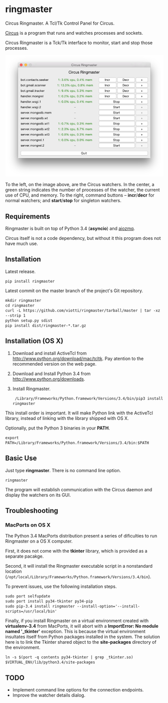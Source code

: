 # ringmaster

Circus Ringmaster. A Tcl/Tk Control Panel for Circus.

[Circus](http://github.com/circus-tent/circus) is a program that runs and
watches processes and sockets.

Circus Ringmaster is a Tck/Tk interface to monitor, start and stop those
processes.

![Ringmaster in action](in_action.png)

To the left, on the image above, are the Circus watchers. In the center, a
green string indicates the number of processes of the watcher, the current use
of CPU, and memory. To the right, command buttons – **incr**/**decr** for
normal watchers; and **start**/**stop** for singleton watchers.

## Requirements

Ringmaster is built on top of Python 3.4 (**asyncio**) and
[aiozmq](https://github.com/aio-libs/aiozmq).

Circus itself is not a code dependency, but without it this program does not
have much use.

## Installation

Latest release.

    pip install ringmaster

Latest commit on the master branch of the project's Git repository.

    mkdir ringmaster
    cd ringmaster
    curl -L https://github.com/viotti/ringmaster/tarball/master | tar -xz --strip 1
    python setup.py sdist
    pip install dist/ringmaster-*.tar.gz

## Installation (OS X)

1. Download and install ActiveTcl from http://www.python.org/download/mac/tcltk.
Pay atention to the recommended version on the web page.

2. Download and Install Python 3.4 from http://www.python.org/downloads.

3. Install Ringmaster.

        /Library/Frameworks/Python.framework/Versions/3.4/bin/pip3 install ringmaster

This install order is important. It will make Python link with the ActiveTcl
library, instead of linking with the library shipped with OS X.

Optionally, put the Python 3 binaries in your **PATH**.

    export PATH=/Library/Frameworks/Python.framework/Versions/3.4/bin:$PATH

## Basic Use

Just type **ringmaster**. There is no command line option.

    ringmaster

The program will establish communication with the Circus daemon and display
the watchers on its GUI.

## Troubleshooting

### MacPorts on OS X

The Python 3.4 MacPorts distribution present a series of dificulties to run
Ringmaster on a OS X computer.

First, it does not come with the **tkinter** library, which is provided as a
separate pacakge.

Second, it will install the Ringmaster executable script in a nonstandard
location (`/opt/local/Library/Frameworks/Python.framework/Versions/3.4/bin`).

To prevent issues, use the following installation steps.

    sudo port selfupdate
    sudo port install py34-tkinter py34-pip
    sudo pip-3.4 install ringmaster --install-option='--install-scripts=/usr/local/bin'

Finally, if you install Ringmaster on a virtual environment created with
**virtualenv-3.4** from MacPorts, it will abort with a **ImportError: No module
named '_tkinter'** exception. This is because the virtual environment
insultates itself from Python packages installed in the system. The solution
here is to link the Tkinter shared object to the **site-packages** directory
of the environment.

    ln -s $(port -q contents py34-tkinter | grep _tkinter.so) $VIRTUAL_ENV/lib/python3.4/site-packages

## TODO

* Implement command line options for the connection endpoints.
* Improve the watcher details dialog.
